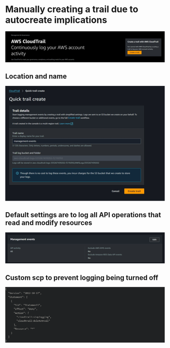 
# Manually creating a trail due to autocreate implications
![location and name](Screenshot_25-11-2024_121752_us-east-1.console.aws.amazon.com.jpeg)

## Location and name
![default is to log all API operations that read and modify resources.](Screenshot_25-11-2024_122355_us-east-1.console.aws.amazon.com.jpeg)

## Default settings are to log all API operations that read and modify resources
![alt text](Screenshot_25-11-2024_12398_us-east-1.console.aws.amazon.com.jpeg)

## Custom scp to prevent logging being turned off
![alt text](<Screenshot 2024-11-25 at 19-11-49 Mitigate log manipulation AWS Organizations Global.png>)